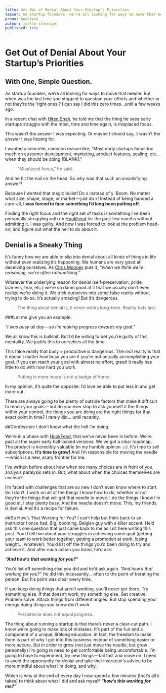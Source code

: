 ```yaml
---
title: Get Out of Denial About Your Startup's Priorities
teaser: As startup founders, we’re all looking for ways to move that needle. But when was the last time you stopped to question your efforts and whether or not they’re the ‘right ones’? I can say I did this zero times…until a few weeks ago.
promo: hookfeed
author: joelle_steiniger
published: true
---
```


# Get Out of Denial About Your Startup’s Priorities
## With One, Simple Question.

As startup founders, we’re all looking for ways to move that needle. But when was the last time you stopped to question your efforts and whether or not they’re the ‘right ones’? I can say I did this zero times…until a few weeks ago. 

In a recent chat with [Hiten Shah](https://twitter.com/hnshah), he told me that the thing he sees early startups struggle with the most, time and time again, is misplaced focus.

This wasn’t the answer I was expecting. Or maybe I should say, it wasn’t the answer I was hoping for.

I wanted a concrete, common reason like, “Most early startups focus too much on customer development, marketing, product features, scaling, etc… when they should be doing [BLANK].” 

>“Misplaced focus,” he said.

And he hit the nail on the head. So why was that such an unsatisfying answer? 

Because I wanted that magic bullet! Do x instead of y. Boom. No matter what size, shape, stage, or market — just do x! Instead of being handed a cure-all, **I was forced to face something I’d long been putting off**.

Finding the right focus and the right set of tasks is something I’ve been personally struggling with on [HookFeed](http://www.hookfeed.com?utm_source=hookfeed-blog&utm_medium=blog&utm_campaign=get-out-of-denial) for the past few months without admitting it. I was guilty. And now I was forced to look at the problem head-on, and figure out what the hell to do about it.

## Denial is a Sneaky Thing

It’s funny how we are able to slip into denial about all kinds of things in life without even realizing it’s happening. We humans are very good at deceiving ourselves. As [Chris Mooney](http://www.motherjones.com/politics/2011/03/denial-science-chris-mooney) puts it, *“when we think we’re reasoning, we’re often rationalizing.”* 

Whatever the underlying reason for denial (self-preservation, pride, laziness, fear, etc.) we’re so damn good at it that we usually don’t even realize we’re doing it. We trick ourselves into some false reality without trying to do so. It’s actually amazing! But it’s dangerous. 

> The thing about denial is, it never works long-term. Reality bats last.

###Let me give you an example:

*“I was busy all day — so I’m making progress towards my goal.”* 

We all know this is bullshit. But I’d be willing to bet you’re guilty of this mentality. We justify this to ourselves all the time. 

This false reality that busy = productive is dangerous. The *real* reality is that it doesn’t matter how busy you are if you’re not actually accomplishing your goal. If you can reach your goal with almost no effort, great! It really has little to do with how hard you work.

>Putting in more hours is not a badge of honor.

In my opinion, it’s quite the opposite. I’d love be able to put less in and get more out. 

There are always going to be plenty of outside factors that make it difficult to reach your goals — but do you ever stop to ask yourself if the things within your control, the things you are doing are the right things for that exact point in time? I rarely did… until recently.

##Confession: I don’t know what the hell I’m doing.

We’re in a phase with [HookFeed](http://www.hookfeed.com?utm_source=hookfeed-blog&utm_medium=blog&utm_campaign=get-out-of-denial), that we’ve never been in before. We’re past all the super early half-baked versions. We’ve got a clear roadmap. The product is incredibly valuable (in my humble opinion ☺). It’s time to sell subscriptions. **It’s time to grow!** And I’m responsible for moving the needle — which is a new, scary frontier for me.

I’ve written before about how when too many choices are in front of you, analysis paralysis sets in. But, what about when the choices themselves are unclear?

I’m faced with challenges that are so new I don’t even know where to start. So I don’t. I work on all of the things I know how to do, whether or not they’re the things that will get that needle to move. I do the things I know I’m good at. I stay plenty busy. And the needle doesn’t move. This, my friends, is denial. And it’s a recipe for failure.

##So How’s That Working for You?
I can’t help but think back to an instructor I once had. Big, booming, Belgian guy with a killer accent. He’d ask this one question that just came back to me as I sit here writing this post. You’d tell him about your struggles in achieving some goal (getting your team to work better together, getting a promotion at work, losing weight… whatever). You’d list off the things you’d been doing to try and achieve it. And after each action you listed, he’d ask:

***“And how’s that working for you?”***

You’d list off something else you did and he’d ask again. *“And how’s that working for you?”* He did this incessantly… often to the point of berating the person. But his point was clear every time.

If you keep doing things that aren’t working, you’ll never get there. Try something else. If that doesn’t work, try something else. Get creative. Problem solve. Attack things from different angles. But stop spending your energy doing things you know don’t work.

>Persistence does not equal progress.

The thing about running a startup is that there’s never a clear-cut path. I know we’re going to make lots of mistakes. It’s part of the fun and a component of a unique, lifelong education. In fact, the freedom to make them is part of why I got into this business instead of something easier or more secure. But in order to grow (not just move the needle, but grow personally) I’m going to need to get comfortable being uncomfortable. I’m going to have to experiment, try new things — fail fast and move on. I need to avoid the opportunity for denial and take that instructor’s advice to be more mindful about what I’m doing, and why.

Which is why at the end of every day I now spend a few minutes (that’s all it takes) to think about what I did and ask myself ***“how’s this working for me?”***













 

